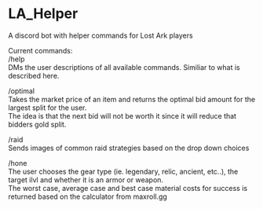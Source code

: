 # LA_Helper
A discord bot with helper commands for Lost Ark players

Current commands:  
/help  
DMs the user descriptions of all available commands. Similiar to what is described here.


/optimal  
Takes the market price of an item and returns the optimal bid amount for the largest split for the user.  
The idea is that the next bid will not be worth it since it will reduce that bidders gold split.


/raid  
Sends images of common raid strategies based on the drop down choices


/hone  
The user chooses the gear type (ie. legendary, relic, ancient, etc..), the target ilvl and whether it is an armor or weapon.  
The worst case, average case and best case material costs for success is returned based on the calculator from maxroll.gg

